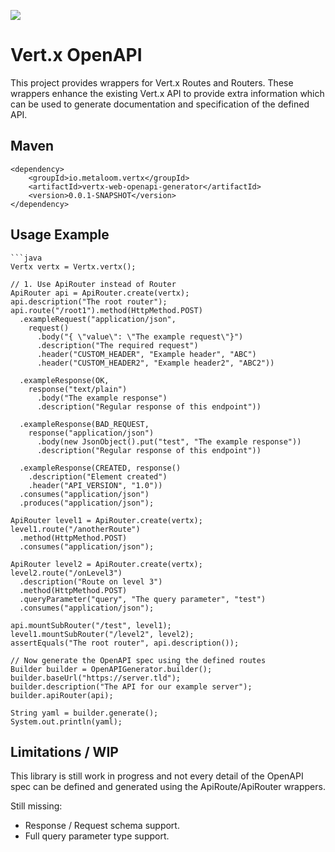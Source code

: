 [![](https://jitpack.io/v/Jotschi/vertx-web-openapi.svg)](https://jitpack.io/#Jotschi/vertx-web-openapi)

# Vert.x OpenAPI

This project provides wrappers for Vert.x Routes and Routers. These wrappers enhance the existing Vert.x API to provide extra information which can be used to generate documentation and specification of the defined API.

## Maven

```
<dependency>
    <groupId>io.metaloom.vertx</groupId>
    <artifactId>vertx-web-openapi-generator</artifactId>
    <version>0.0.1-SNAPSHOT</version>
</dependency>
```

## Usage Example

```
```java
Vertx vertx = Vertx.vertx();

// 1. Use ApiRouter instead of Router
ApiRouter api = ApiRouter.create(vertx);
api.description("The root router");
api.route("/root1").method(HttpMethod.POST)
  .exampleRequest("application/json",
    request()
      .body("{ \"value\": \"The example request\"}")
      .description("The required request")
      .header("CUSTOM_HEADER", "Example header", "ABC")
      .header("CUSTOM_HEADER2", "Example header2", "ABC2"))

  .exampleResponse(OK,
    response("text/plain")
      .body("The example response")
      .description("Regular response of this endpoint"))

  .exampleResponse(BAD_REQUEST,
    response("application/json")
      .body(new JsonObject().put("test", "The example response"))
      .description("Regular response of this endpoint"))

  .exampleResponse(CREATED, response()
    .description("Element created")
    .header("API_VERSION", "1.0"))
  .consumes("application/json")
  .produces("application/json");

ApiRouter level1 = ApiRouter.create(vertx);
level1.route("/anotherRoute")
  .method(HttpMethod.POST)
  .consumes("application/json");

ApiRouter level2 = ApiRouter.create(vertx);
level2.route("/onLevel3")
  .description("Route on level 3")
  .method(HttpMethod.POST)
  .queryParameter("query", "The query parameter", "test")
  .consumes("application/json");

api.mountSubRouter("/test", level1);
level1.mountSubRouter("/level2", level2);
assertEquals("The root router", api.description());

// Now generate the OpenAPI spec using the defined routes
Builder builder = OpenAPIGenerator.builder();
builder.baseUrl("https://server.tld");
builder.description("The API for our example server");
builder.apiRouter(api);

String yaml = builder.generate();
System.out.println(yaml);

```

## Limitations / WIP

This library is still work in progress and not every detail of the OpenAPI spec can be defined and generated using the ApiRoute/ApiRouter wrappers.

Still missing:

* Response / Request schema support.
* Full query parameter type support.


